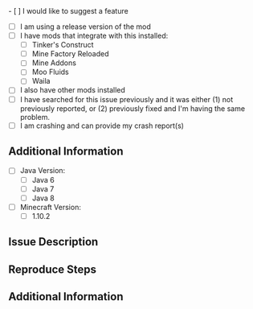 <!-- MAKE YOUR ISSUE TITLE CLEAR -->
<!-- DESCRIBE YOUR ISSUE THE BEST YOU CAN -->
<!-->
<!-- DO NOT DELETE THE CONTENT ON THIS PAGE. FILL OUT ENTIRELY -->
<!-- PLEASE TICK THE CHECKBOXES BY REPLACING THE "[ ]" WITH "[x]" -->
<!-->
- [ ] I would like to suggest a feature <!-- IF YOU SELECT THIS IGNORE ALL OTHER QUESTIONS AND GO STRAIGHT TO DESCRIPTION -->
- [ ] I am using a release version of the mod
- [ ] I have mods that integrate with this installed:
     - [ ] Tinker's Construct
     - [ ] Mine Factory Reloaded
     - [ ] Mine Addons
     - [ ] Moo Fluids
     - [ ] Waila
- [ ] I also have other mods installed
- [ ] I have searched for this issue previously and it was either (1) not previously reported, or (2) previously fixed and I'm having the same problem.
- [ ] I am crashing and can provide my crash report(s)
<!-->
<!-- ADDITIONAL INFORMATION - This is optional, but can help finding the problem faster -->
## Additional Information
- [ ] Java Version:
     - [ ] Java 6
     - [ ] Java 7
     - [ ] Java 8
- [ ] Minecraft Version:
     - [ ] 1.10.2

<!-- ISSUE DESCRIPTION - Please describe the issue in detail. -->
<!-- If possible refer the Forge Version, the version of the mods refered in "I have mods that integrate with this installed" -->
<!-- and if it is being used on a public modpack the name or link for that pack. -->
## Issue Description


<!-- REPRODUCE STEPS - Please describe how I can reproduce this issue below ## Reproduce Steps. -->
## Reproduce Steps


<!-- ADDITIONAL INFORMATION - Please post any crash reports, screenshots, etc. here. (use Pastebin or Imgur accordingly) -->
## Additional Information

